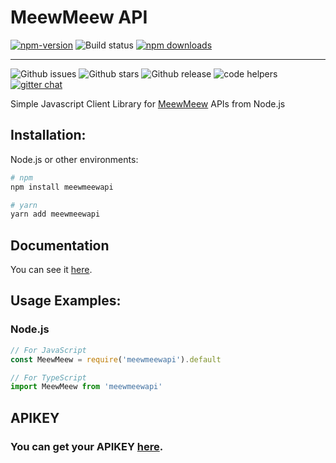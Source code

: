 # MeewMeew API

[![npm-version](https://img.shields.io/npm/v/meewmeewapi?style=flat)](https://www.npmjs.org/package/meewmeewapi) 
![Build status](https://github.com/MeewMeew/meewmeewapi/actions/workflows/npm.yml/badge.svg)
[![npm downloads](https://img.shields.io/npm/dm/meewmeewapi.svg?style=flat)](https://npm-stat.com/charts.html?package=meewmeewapi)

---------------------------


![Github issues](https://img.shields.io/github/issues/MeewMeew/meewmeewapi?style=flat)
![Github stars](https://img.shields.io/github/stars/MeewMeew/meewmeewapi?style=flat)
![Github release](https://img.shields.io/github/release/MeewMeew/meewmeewapi?style=flat)
![code helpers](https://www.codetriage.com/meewmeew/meewmeewapi/badges/users.svg)
[![gitter chat](https://img.shields.io/gitter/room/MeewMeew/meewmeewapi.svg?style=flat)](https://gitter.im/MeewMeew/community)


Simple Javascript Client Library for [MeewMeew](https://mewdev.pro/site) APIs from Node.js

## Installation:

Node.js or other environments:
```bash
# npm
npm install meewmeewapi

# yarn
yarn add meewmeewapi
```

## Documentation

You can see it [here](DOCS.md).

## Usage Examples:

### Node.js


```js
// For JavaScript
const MeewMeew = require('meewmeewapi').default

// For TypeScript
import MeewMeew from 'meewmeewapi'
```

## APIKEY

### You can get your APIKEY [here](https://mewdev.pro/site).